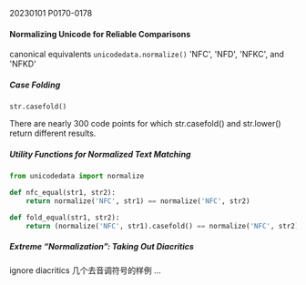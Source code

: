 20230101    P0170-0178

#### Normalizing Unicode for Reliable Comparisons

canonical equivalents
`unicodedata.normalize()` 'NFC', 'NFD', 'NFKC', and 'NFKD'


##### Case Folding
`str.casefold()`

There are nearly 300 code points for which str.casefold() and str.lower() return different results.



##### Utility Functions for Normalized Text Matching

```python
from unicodedata import normalize

def nfc_equal(str1, str2):
    return normalize('NFC', str1) == normalize('NFC', str2)

def fold_equal(str1, str2):
    return (normalize('NFC', str1).casefold() == normalize('NFC', str2).casefold())
```


##### Extreme “Normalization”: Taking Out Diacritics

ignore diacritics
几个去音调符号的样例 ...
